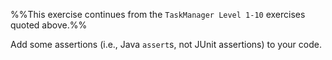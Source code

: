 <panel header="{{ icon_Q }} TaskManager Level 11 - **Use assertions**">
<div id="body">

<panel type="seamless" src="../../project/taskManager/q-taskManagerLevel1.md#main" header="{{ icon_prereq }} TM-L1" minimized />
<panel type="seamless" src="../../project/taskManager/q-taskManagerLevel2.md#main" header="{{ icon_prereq }} TM-L2" minimized />
<panel type="seamless" src="../../project/taskManager/q-taskManagerLevel3.md#main" header="{{ icon_prereq }} TM-L3" minimized />
<panel type="seamless" src="../../project/taskManager/q-taskManagerLevel4.md#main" header="{{ icon_prereq }} TM-L4" minimized />
<panel type="seamless" src="../../project/taskManager/q-taskManagerLevel5.md#main" header="{{ icon_prereq }} TM-L5" minimized />
<panel type="seamless" src="../../project/taskManager/q-taskManagerLevel6.md#main" header="{{ icon_prereq }} TM-L6" minimized />
<panel type="seamless" src="../../project/taskManager/q-taskManagerLevel7.md#main" header="{{ icon_prereq }} TM-L7" minimized />
<panel type="seamless" src="../../project/taskManager/q-taskManagerLevel8.md#main" header="{{ icon_prereq }} TM-L8" minimized />
<panel type="seamless" src="../../project/taskManager/q-taskManagerLevel9.md#main" header="{{ icon_prereq }} TM-L9" minimized />
<panel type="seamless" src="../../project/taskManager/q-taskManagerLevel10.md#main" header="{{ icon_prereq }} TM-L9" minimized />

%%This exercise continues from the `TaskManager Level 1-10` exercises quoted above.%%

<div id="main">

Add some assertions (i.e., Java `assert`s, not JUnit assertions) to your code.

</div>

</div>
</panel>
